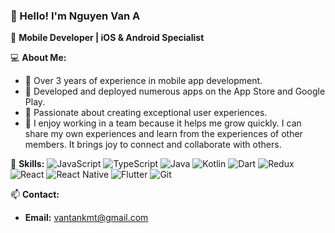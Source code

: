 ### 👋 Hello! I'm Nguyen Van A

🌟 **Mobile Developer | iOS & Android Specialist**

💻 **About Me:**

- 🔧 Over 3 years of experience in mobile app development.
- 📱 Developed and deployed numerous apps on the App Store and Google Play.
- 🎨 Passionate about creating exceptional user experiences.
- 👥 I enjoy working in a team because it helps me grow quickly. I can share my own experiences and learn from the experiences of other members. It brings joy to connect and collaborate with others.

💼 **Skills:**
![JavaScript](https://img.shields.io/badge/JavaScript-F7DF1E?style=for-the-badge&logo=javascript&logoColor=black)
![TypeScript](https://img.shields.io/badge/TypeScript-007ACC?style=for-the-badge&logo=typescript&logoColor=white)
![Java](https://img.shields.io/badge/Java-007396?style=for-the-badge&logo=java&logoColor=white)
![Kotlin](https://img.shields.io/badge/Kotlin-0095D5?style=for-the-badge&logo=kotlin&logoColor=white)
![Dart](https://img.shields.io/badge/Dart-0175C2?style=for-the-badge&logo=dart&logoColor=white)
![Redux](https://img.shields.io/badge/Redux-764ABC?style=for-the-badge&logo=redux&logoColor=white)
![React](https://img.shields.io/badge/React-61DAFB?style=for-the-badge&logo=react&logoColor=black)
![React Native](https://img.shields.io/badge/React%20Native-61DAFB?style=for-the-badge&logo=react&logoColor=black)
![Flutter](https://img.shields.io/badge/Flutter-02569B?style=for-the-badge&logo=flutter&logoColor=white)
![Git](https://img.shields.io/badge/Git-F05032?style=for-the-badge&logo=git&logoColor=white)

📫 **Contact:**
- **Email:** vantankmt@gmail.com
